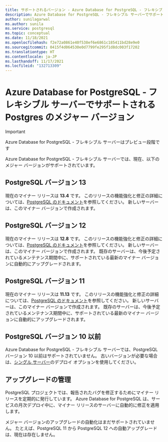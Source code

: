```yaml
---
title: サポートされるバージョン - Azure Database for PostgreSQL - フレキシブル サーバー
description: Azure Database for PostgreSQL - フレキシブル サーバーでサポートされる、PostgreSQL のメジャーおよびマイナー バージョンについて説明します。
author: sunilagarwal
ms.author: sunila
ms.service: postgresql
ms.topic: conceptual
ms.date: 11/18/2021
ms.openlocfilehash: f2e72a0861e40f538ef6e6861c185411bd28e9e0
ms.sourcegitcommit: 0415f4d064530e0d7799fe295f1d8dc003f17202
ms.translationtype: HT
ms.contentlocale: ja-JP
ms.lasthandoff: 11/17/2021
ms.locfileid: "132713309"
---
```

# <a name="supported-postgresql-major-versions-in-azure-database-for-postgresql---flexible-server"></a>Azure Database for PostgreSQL - フレキシブル サーバーでサポートされる Postgres のメジャー バージョン

> [!IMPORTANT]
> Azure Database for PostgreSQL - フレキシブル サーバーはプレビュー段階です

Azure Database for PostgreSQL - フレキシブル サーバーでは、現在、以下のメジャー バージョンがサポートされています。

## <a name="postgresql-version-13"></a>PostgreSQL バージョン 13

現在のマイナー リリースは **13.4** です。 このリリースの機能強化と修正の詳細については、[PostgreSQL のドキュメント](https://www.postgresql.org/docs/13/static/release-13-4.html)を参照してください。 新しいサーバーは、このマイナー バージョンで作成されます。 

## <a name="postgresql-version-12"></a>PostgreSQL バージョン 12

現在のマイナー リリースは **12.8** です。 このリリースの機能強化と修正の詳細については、[PostgreSQL のドキュメント](https://www.postgresql.org/docs/12/static/release-12-8.html)を参照してください。 新しいサーバーは、このマイナー バージョンで作成されます。 既存のサーバーは、今後予定されているメンテナンス期間中に、サポートされている最新のマイナー バージョンに自動的にアップグレードされます。

## <a name="postgresql-version-11"></a>PostgreSQL バージョン 11

現在のマイナー リリースは **11.13** です。 このリリースの機能強化と修正の詳細については、[PostgreSQL のドキュメント](https://www.postgresql.org/docs/11/static/release-11-13.html)を参照してください。 新しいサーバーは、このマイナー バージョンで作成されます。 既存のサーバーは、今後予定されているメンテナンス期間中に、サポートされている最新のマイナー バージョンに自動的にアップグレードされます。

## <a name="postgresql-version-10-and-older"></a>PostgreSQL バージョン 10 以前

Azure Database for PostgreSQL - フレキシブル サーバーでは、PostgreSQL バージョン 10 以前はサポートされていません。 古いバージョンが必要な場合は、[シングル サーバー](../concepts-supported-versions.md)のデプロイ オプションを使用してください。

## <a name="managing-upgrades"></a>アップグレードの管理

PostgreSQL プロジェクトでは、報告されたバグを修正するためにマイナー リリースを定期的に発行しています。 Azure Database for PostgreSQL は、サービスの月次デプロイ中に、マイナー リリースのサーバーに自動的に修正を適用します。

メジャー バージョンのアップグレードの自動化はまだサポートされていません。 たとえば、PostgreSQL 11 から PostgreSQL 12 への自動アップグレードは、現在は存在しません。<!-- To upgrade to the next major version, create a [database dump and restore](howto-migrate-using-dump-and-restore.md) to a server that was created with the new engine version.-->

<!--
## Next steps

For information on supported PostgreSQL extensions, see [the extensions document](concepts-extensions.md).
-->